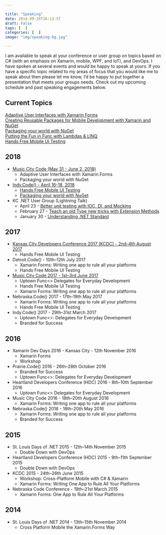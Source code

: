 ```yaml
---

title: "Speaking"
date: 2014-09-26T16:13:57
draft: False
tags: [  ]
categories: [  ]
image: "img/speaking-bg.jpg"

---
```


I am available to speak at your conference or user group on topics based on C# (with an emphasis on Xamarin, mobile, WPF, and IoT), and DevOps. I have spoken at several events and would be happy to speak at yours. If you have a specific topic related to my areas of focus that you would like me to speak about then please let me know, I’d be happy to put together a presentation that meets your groups needs. Check out my upcoming schedule and past speaking engagements below.

## Current Topics

[Adaptive User Interfaces with Xamarin Forms](adaptive-ui-with-xamarin-forms)  
[Creating Reusable Packages for Mobile Development with Xamarin and NuGet](reusable-packages-mobile-development-xamarin-nuget)  
[Packaging your world with NuGet](packaging-your-world-with-nuget)  
[Putting the Fun in Func with Lambdas & LINQ](putting-the-fun-in-func-with-lambdas-and-linq)  
[Hands Free Mobile UI Testing](hands-free-mobile-ui-testing)  

## 2018

* [Music City Code (May 31 - June 2, 2018)](http://www.musiccitytech.com/speakers/sessions/)
  * Adaptive User Interfaces with Xamarin.Forms
  * Packaging your world with NuGet
* [Indy.Code() - April 16-18, 2018](https://indycode.amegala.com/)
  * [Hands Free Mobile UI Testing](https://indycode.amegala.com/Sessions/605)
  * [Packaging your world with NuGet](https://indycode.amegala.com/Sessions/593)
* KC .NET User Group (Lightning Talk)
  * April 23 - [Better unit testing with IOC, DI, and Mocking](https://www.meetup.com/KC-NET-User-Group/events/249039263/)
  * February 27 - [Teach an old Type new tricks with Extension Methods](https://www.meetup.com/KC-NET-User-Group/events/247579338/)
  * January 30 - [Understanding .NET Standard](https://www.meetup.com/KC-NET-User-Group/events/245865487/)

## 2017

* [Kansas City Developers Conference 2017 (KCDC) - 2nd–4th August 2017](http://2017.kcdc.info/speakers/duane-newman)
  * Hands Free Mobile UI Testing
* Detroit.Code() - 10th–12th July 2017
  * Xamarin Forms: Writing one app to rule all your platforms
  * Hands Free Mobile UI Testing
* [Music City Code 2017 - 1st–3rd June 2017](https://2017.musiccitycode.com/speakers)
  * Uptown Func<> Delegates for Everyday Development
  * Hands Free Mobile UI Testing
  * Xamarin Forms: Writing one app to rule all your platforms
* Nebraska.Code() 2017 - 17th–19th May 2017
  * Xamarin Forms: Writing one app to rule all your platforms
  * Hands Free Mobile UI Testing
* Indy.Code() 2017 - 29th–31st March 2017
  * Uptown Func<>: Delegates for Everyday Development
  * Branded for Success

## 2016

* Xamarin Dev Days 2016 - Kansas City - 12th November 2016
  * Xamarin Forms
  * Workshop
* Prairie.Code() 2016 - 26th–28th October 2016
  * Branded for Success
  * Uptown Func<>: Delegates for Everyday Development
* Heartland Developers Conference (HDC) 2016 - 8th–10th September 2016
  * Uptown Func<> Delegates for Everyday Development
* Music City Code 2016 - 18th–20th August 2016
  * Xamarin Forms: Writing one app to rule all your platforms
* Nebraska.Code() 2016 - 18th–20th May 2016
  * Xamarin Forms: Writing one app to rule all your platforms
  * Branded for Success

## 2015

* St. Louis Days of .NET 2015 - 12th–14th November 2015
  * Double Down with DevOps
* Heartland Developers Conference (HDC) 2015 - 9th–11th September 2015
  * Double Down with DevOps
* KCDC 2015 - 24th–26th June 2015
  * Workshop: Cross-Platform Mobile with C# & Xamarin
  * Xamarin Forms: Writing One App to Rule All Your Platforms
* Nebraska Code Conference - 19th–21st March 2015
  * Xamarin Forms: One App to Rule All Your Platforms

## 2014

* St. Louis Days of .NET 2014 - 13th–15th November 2014
  * Cross Platform Mobile the Xamarin.Forms Way
